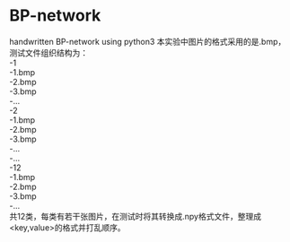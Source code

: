 # BP-network
handwritten BP-network using python3
本实验中图片的格式采用的是.bmp，测试文件组织结构为：  
-1  
    -1.bmp  
  -2.bmp  
  -3.bmp  
  -...  
-2  
  -1.bmp  
  -2.bmp  
  -3.bmp  
  -...  
-...  
-12  
  -1.bmp  
  -2.bmp  
  -3.bmp  
  -...  
共12类，每类有若干张图片，在测试时将其转换成.npy格式文件，整理成<key,value>的格式并打乱顺序。
